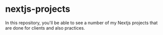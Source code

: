 # nextjs-projects
In this repository, you'll be able to see a number of my Nextjs projects that are done for clients and also practices.
